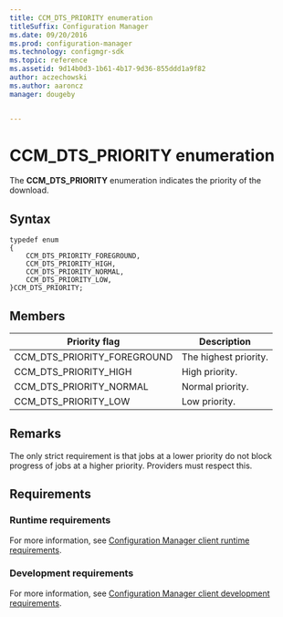 ```yaml
---
title: CCM_DTS_PRIORITY enumeration
titleSuffix: Configuration Manager
ms.date: 09/20/2016
ms.prod: configuration-manager
ms.technology: configmgr-sdk
ms.topic: reference
ms.assetid: 9d14b0d3-1b61-4b17-9d36-855ddd1a9f82
author: aczechowski
ms.author: aaroncz
manager: dougeby


---
```


# CCM_DTS_PRIORITY enumeration

The **CCM_DTS_PRIORITY** enumeration indicates the priority of the download.  

## Syntax  

```
typedef enum  
{  
    CCM_DTS_PRIORITY_FOREGROUND,
    CCM_DTS_PRIORITY_HIGH,
    CCM_DTS_PRIORITY_NORMAL,
    CCM_DTS_PRIORITY_LOW,
}CCM_DTS_PRIORITY;  

```  

## Members  

|Priority flag|Description|  
|-|-|  
|CCM_DTS_PRIORITY_FOREGROUND|The highest priority.|  
|CCM_DTS_PRIORITY_HIGH|High priority.|  
|CCM_DTS_PRIORITY_NORMAL|Normal priority.|  
|CCM_DTS_PRIORITY_LOW|Low priority.|  

## Remarks

The only strict requirement is that jobs at a lower priority do not block progress of jobs at a higher priority. Providers must respect this.  

## Requirements  

### Runtime requirements

For more information, see [Configuration Manager client runtime requirements](../../../../core/reqs/client-runtime-requirements.md).  

### Development requirements

For more information, see [Configuration Manager client development requirements](../../../../core/reqs/client-development-requirements.md).  
